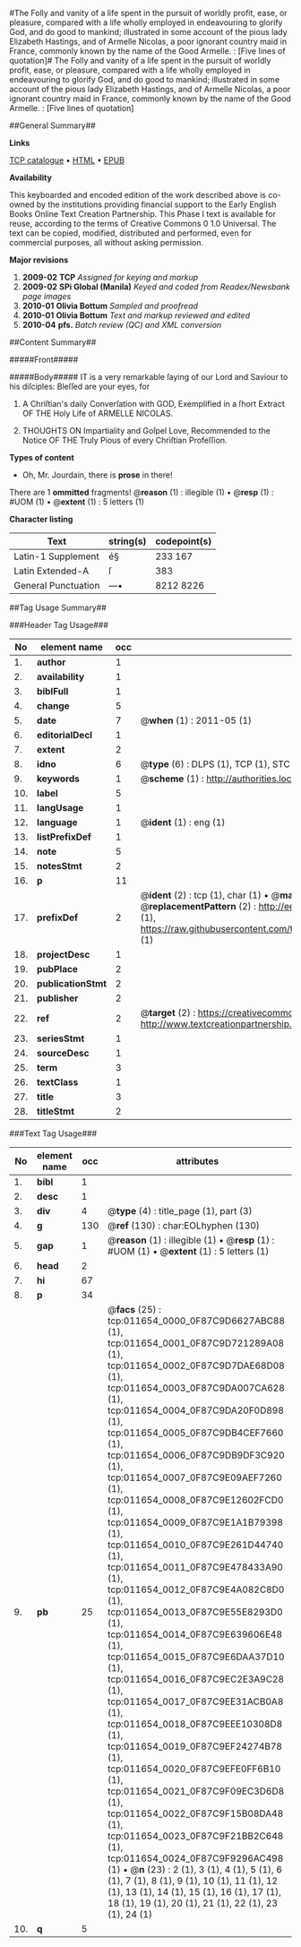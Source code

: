 #The Folly and vanity of a life spent in the pursuit of worldly profit, ease, or pleasure, compared with a life wholly employed in endeavouring to glorify God, and do good to mankind; illustrated in some account of the pious lady Elizabeth Hastings, and of Armelle Nicolas, a poor ignorant country maid in France, commonly known by the name of the Good Armelle. : [Five lines of quotation]#
The Folly and vanity of a life spent in the pursuit of worldly profit, ease, or pleasure, compared with a life wholly employed in endeavouring to glorify God, and do good to mankind; illustrated in some account of the pious lady Elizabeth Hastings, and of Armelle Nicolas, a poor ignorant country maid in France, commonly known by the name of the Good Armelle. : [Five lines of quotation]

##General Summary##

**Links**

[TCP catalogue](http://www.ota.ox.ac.uk/tcp/)  • 
[HTML](http://tei.it.ox.ac.uk/tcp/Texts-HTML/free/N09/N09133.html)  • 
[EPUB](http://tei.it.ox.ac.uk/tcp/Texts-EPUB/free/N09/N09133.epub)

**Availability**

This keyboarded and encoded edition of the
	       work described above is co-owned by the institutions
	       providing financial support to the Early English Books
	       Online Text Creation Partnership. This Phase I text is
	       available for reuse, according to the terms of Creative
	       Commons 0 1.0 Universal. The text can be copied,
	       modified, distributed and performed, even for
	       commercial purposes, all without asking permission.

**Major revisions**

1. __2009-02__ __TCP__ *Assigned for keying and markup*
1. __2009-02__ __SPi Global (Manila)__ *Keyed and coded from Readex/Newsbank page images*
1. __2010-01__ __Olivia Bottum__ *Sampled and proofread*
1. __2010-01__ __Olivia Bottum__ *Text and markup reviewed and edited*
1. __2010-04__ __pfs.__ *Batch review (QC) and XML conversion*

##Content Summary##

#####Front#####

#####Body#####
IT is a very remarkable ſaying of our Lord and Saviour to his diſciples: Bleſſed are your eyes, for 
1. A Chriſtian's daily Converſation with GOD, Exemplified in a ſhort Extract OF THE Holy Life of ARMELLE NICOLAS.

1. THOUGHTS ON Impartiality and Goſpel Love, Recommended to the Notice OF THE Truly Pious of every Chriſtian Profeſſion.

**Types of content**

  * Oh, Mr. Jourdain, there is **prose** in there!

There are 1 **ommitted** fragments! 
 @__reason__ (1) : illegible (1)  •  @__resp__ (1) : #UOM (1)  •  @__extent__ (1) : 5 letters (1)

**Character listing**


|Text|string(s)|codepoint(s)|
|---|---|---|
|Latin-1 Supplement|é§|233 167|
|Latin Extended-A|ſ|383|
|General Punctuation|—•|8212 8226|

##Tag Usage Summary##

###Header Tag Usage###

|No|element name|occ|attributes|
|---|---|---|---|
|1.|__author__|1||
|2.|__availability__|1||
|3.|__biblFull__|1||
|4.|__change__|5||
|5.|__date__|7| @__when__ (1) : 2011-05 (1)|
|6.|__editorialDecl__|1||
|7.|__extent__|2||
|8.|__idno__|6| @__type__ (6) : DLPS (1), TCP (1), STC (1), NOTIS (1), IMAGE-SET (1), EVANS-CITATION (1)|
|9.|__keywords__|1| @__scheme__ (1) : http://authorities.loc.gov/ (1)|
|10.|__label__|5||
|11.|__langUsage__|1||
|12.|__language__|1| @__ident__ (1) : eng (1)|
|13.|__listPrefixDef__|1||
|14.|__note__|5||
|15.|__notesStmt__|2||
|16.|__p__|11||
|17.|__prefixDef__|2| @__ident__ (2) : tcp (1), char (1)  •  @__matchPattern__ (2) : ([0-9\-]+):([0-9IVX]+) (1), (.+) (1)  •  @__replacementPattern__ (2) : http://eebo.chadwyck.com/downloadtiff?vid=$1&page=$2 (1), https://raw.githubusercontent.com/textcreationpartnership/Texts/master/tcpchars.xml#$1 (1)|
|18.|__projectDesc__|1||
|19.|__pubPlace__|2||
|20.|__publicationStmt__|2||
|21.|__publisher__|2||
|22.|__ref__|2| @__target__ (2) : https://creativecommons.org/publicdomain/zero/1.0/ (1), http://www.textcreationpartnership.org/docs/. (1)|
|23.|__seriesStmt__|1||
|24.|__sourceDesc__|1||
|25.|__term__|3||
|26.|__textClass__|1||
|27.|__title__|3||
|28.|__titleStmt__|2||


###Text Tag Usage###

|No|element name|occ|attributes|
|---|---|---|---|
|1.|__bibl__|1||
|2.|__desc__|1||
|3.|__div__|4| @__type__ (4) : title_page (1), part (3)|
|4.|__g__|130| @__ref__ (130) : char:EOLhyphen (130)|
|5.|__gap__|1| @__reason__ (1) : illegible (1)  •  @__resp__ (1) : #UOM (1)  •  @__extent__ (1) : 5 letters (1)|
|6.|__head__|2||
|7.|__hi__|67||
|8.|__p__|34||
|9.|__pb__|25| @__facs__ (25) : tcp:011654_0000_0F87C9D6627ABC88 (1), tcp:011654_0001_0F87C9D721289A08 (1), tcp:011654_0002_0F87C9D7DAE68D08 (1), tcp:011654_0003_0F87C9DA007CA628 (1), tcp:011654_0004_0F87C9DA20F0D898 (1), tcp:011654_0005_0F87C9DB4CEF7660 (1), tcp:011654_0006_0F87C9DB9DF3C920 (1), tcp:011654_0007_0F87C9E09AEF7260 (1), tcp:011654_0008_0F87C9E12602FCD0 (1), tcp:011654_0009_0F87C9E1A1B79398 (1), tcp:011654_0010_0F87C9E261D44740 (1), tcp:011654_0011_0F87C9E478433A90 (1), tcp:011654_0012_0F87C9E4A082C8D0 (1), tcp:011654_0013_0F87C9E55E8293D0 (1), tcp:011654_0014_0F87C9E639606E48 (1), tcp:011654_0015_0F87C9E6DAA37D10 (1), tcp:011654_0016_0F87C9EC2E3A9C28 (1), tcp:011654_0017_0F87C9EE31ACB0A8 (1), tcp:011654_0018_0F87C9EEE10308D8 (1), tcp:011654_0019_0F87C9EF24274B78 (1), tcp:011654_0020_0F87C9EFE0FF6B10 (1), tcp:011654_0021_0F87C9F09EC3D6D8 (1), tcp:011654_0022_0F87C9F15B08DA48 (1), tcp:011654_0023_0F87C9F21BB2C648 (1), tcp:011654_0024_0F87C9F9296AC498 (1)  •  @__n__ (23) : 2 (1), 3 (1), 4 (1), 5 (1), 6 (1), 7 (1), 8 (1), 9 (1), 10 (1), 11 (1), 12 (1), 13 (1), 14 (1), 15 (1), 16 (1), 17 (1), 18 (1), 19 (1), 20 (1), 21 (1), 22 (1), 23 (1), 24 (1)|
|10.|__q__|5||
